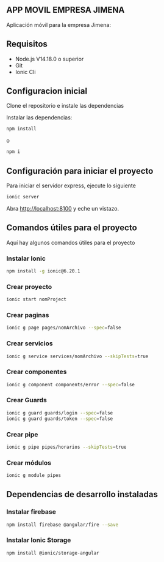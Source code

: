 ## APP MOVIL EMPRESA JIMENA

Aplicación móvil para la empresa Jimena:

## Requisitos

- Node.js V14.18.0 o superior
- Git
- Ionic Cli

## Configuracion inicial

Clone el repositorio e instale las dependencias

Instalar las dependencias:

```bash
npm install
```

o

```bash
npm i
```

## Configuración para iniciar el proyecto

Para iniciar el servidor express, ejecute lo siguiente

```bash
ionic server
```

Abra [http://localhost:8100](http://localhost:8100) y eche un vistazo.

## Comandos útiles para el proyecto

Aquí hay algunos comandos útiles para el proyecto

### Instalar Ionic
```bash
npm install -g ionic@6.20.1
```

### Crear proyecto
```bash
ionic start nomProject
```

### Crear paginas 
```bash
ionic g page pages/nomArchivo --spec=false
```

### Crear servicios
```bash
ionic g service services/nomArchivo --skipTests=true
```

### Crear componentes
```bash
ionic g component components/error --spec=false
```

### Crear Guards
```bash
ionic g guard guards/login --spec=false
ionic g guard guards/token --spec=false
```

### Crear pipe
```bash
ionic g pipe pipes/horarios --skipTests=true
```

### Crear módulos
```bash
ionic g module pipes
```

## Dependencias de desarrollo instaladas 

### Instalar firebase
```bash
npm install firebase @angular/fire --save
```

### Instalar Ionic Storage
```bash
npm install @ionic/storage-angular
```